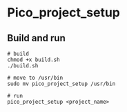 # Pico_project_setup

## Build and run
```
# build
chmod +x build.sh
./build.sh

# move to /usr/bin
sudo mv pico_project_setup /usr/bin

# run
pico_project_setup <project_name>
```
